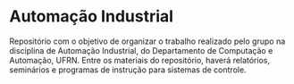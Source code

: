 # Automação Industrial
Repositório com o objetivo de organizar o trabalho realizado pelo grupo na disciplina de Automação Industrial, do Departamento de Computação e Automação, UFRN. Entre os materiais do repositório, haverá relatórios, seminários e programas de instrução para sistemas de controle.
